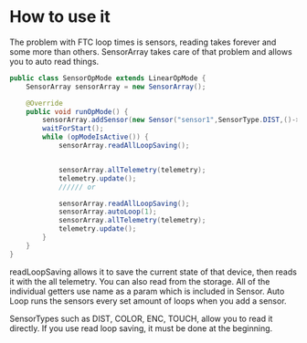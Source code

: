 # How to use it

The problem with FTC loop times is sensors, reading takes forever and some more than others. SensorArray takes care of that problem and allows you to auto read things.

```java
public class SensorOpMode extends LinearOpMode {
    SensorArray sensorArray = new SensorArray();

    @Override
    public void runOpMode() {
        sensorArray.addSensor(new Sensor("sensor1",SensorType.DIST,()-> hardwareMap.get(DistanceSensor.class, "sensor1"),1));
        waitForStart();
        while (opModeIsActive()) {
            sensorArray.readAllLoopSaving();


            sensorArray.allTelemetry(telemetry);
            telemetry.update();
            ////// or

            sensorArray.readAllLoopSaving();
            sensorArray.autoLoop(1);
            sensorArray.allTelemetry(telemetry);
            telemetry.update();
        }
    }
}
```

readLoopSaving allows it to save the current state of that device, then reads it with the all telemetry. You can also read from the storage. All of the individual getters use name as a param which is included in Sensor. Auto Loop runs the sensors every set amount of loops when you add a sensor.

SensorTypes such as DIST, COLOR, ENC, TOUCH, allow you to read it directly. If you use read loop saving, it must be done at the beginning.
